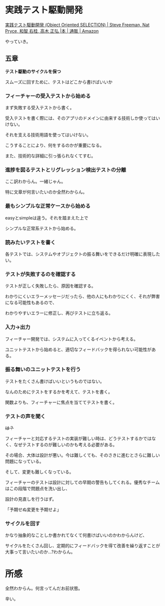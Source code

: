 # 実践テスト駆動開発

[実践テスト駆動開発 (Object Oriented SELECTION) | Steve Freeman, Nat Pryce, 和智 右桂, 高木 正弘 |本 | 通販 | Amazon](https://www.amazon.co.jp/%E5%AE%9F%E8%B7%B5%E3%83%86%E3%82%B9%E3%83%88%E9%A7%86%E5%8B%95%E9%96%8B%E7%99%BA-Object-Oriented-SELECTION-Freeman/dp/4798124583)

やっていき。

## 五章

**テスト駆動のサイクルを保つ**

スムーズに回すために、テストはどこから書けばいいか

### フィーチャーの受入テストから始める

まず失敗する受入テストから書く。

受入テストを書く際には、そのアプリのドメインに由来する技術しか使ってはいけない。

それを支える技術用語を使ってはいけない。

こうすることにより、何をするのかが重要になる。

また、技術的な詳細に引っ張られなくてすむ。

### 進捗を図るテストとリグレッション検出テストの分離

ここ訳わからん。一緒じゃん。

特に文章が何言いたいのか全然わからん。

### 最もシンプルな正常ケースから始める

easyとsimpleは違う。それを踏まえた上で

シンプルな正常系テストから始める。

### 読みたいテストを書く

各テストでは、システムやオブジェクトの振る舞いをできるだけ明確に表現したい。

### テストが失敗するのを確認する

テストが正しく失敗したら、原因を確認する。

わかりにくいエラーメッセージだったら、他の人にもわかりにくく、それが弊害になる可能性もあるので、

わかりやすいエラーに修正し、再びテストに立ち返る。

### 入力->出力

フィーチャー開発では、システムに入ってくるイベントから考える。

ユニットテストから始めると、適切なフィードバックを得られない可能性がある。

### 振る舞いのユニットテストを行う

テストをたくさん書けばいいというものではない。

なんのためにテストをするかを考えて、テストを書く。

関数よりも、フィーチャーに焦点を当ててテストを書く。

### テストの声を聞く

~~は？~~

フィーチャーと対応するテストの実装が難しい時は、どうテストするかではなく、なぜテストするのが難しいのかも考える必要がある。

その場合、大体は設計が悪い。今は難しくても、そのさきに進むとさらに難しい問題になっている。

そして、変更も難しくなっている。

フィーチャーのテストは設計に対しての早期の警告もしてくれる。優秀なチームはこの段階で問題点を洗い出し、

設計の見直しを行うはず。

「予期せぬ変更を予期せよ」

### サイクルを回す

かなり抽象的なことしか書かれてなくて何書けばいいのかわからんけど、

サイクルをたくさん回し、定期的にフィードバックを得て改善を繰り返すことが大事って言いたいのか...?わからん。

# 所感

全然わからん。何言ってんだお前状態。

辛い。
